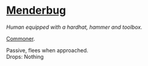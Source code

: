# [Menderbug](https://hollowknight.wiki/w/Menderbug)

*Human equipped with a hardhat, hammer and toolbox.*

[Commoner](https://5e.tools/bestiary.html#commoner_xmm).

Passive, flees when approached.  
Drops: Nothing  
